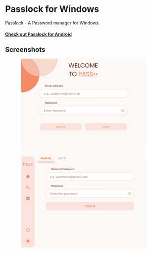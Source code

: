 # Passlock for Windows

Passlock - A Password manager for Windows.

<h4 align="left">
    <a href="https://github.com/AM-ash-OR-AM-I/Passlock">
        Check out Passlock for Android
    </a>
</h4>

## Screenshots
<p align="center">
    <img src = "./screenshots/WelcomeScreen.png" width = 400>
    <img src = "./screenshots/Manual.png" width = 400>
</p>


